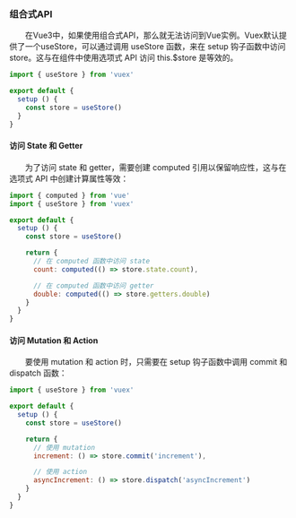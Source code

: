 ### 组合式API
&emsp;&emsp;在Vue3中，如果使用组合式API，那么就无法访问到Vue实例。Vuex默认提供了一个useStore，可以通过调用 useStore 函数，来在 setup 钩子函数中访问 store。这与在组件中使用选项式 API 访问 this.$store 是等效的。
```js
import { useStore } from 'vuex'

export default {
  setup () {
    const store = useStore()
  }
}
```
#### 访问 State 和 Getter
&emsp;&emsp;为了访问 state 和 getter，需要创建 computed 引用以保留响应性，这与在选项式 API 中创建计算属性等效：
```js
import { computed } from 'vue'
import { useStore } from 'vuex'

export default {
  setup () {
    const store = useStore()

    return {
      // 在 computed 函数中访问 state
      count: computed(() => store.state.count),

      // 在 computed 函数中访问 getter
      double: computed(() => store.getters.double)
    }
  }
}
```
#### 访问 Mutation 和 Action
&emsp;&emsp;要使用 mutation 和 action 时，只需要在 setup 钩子函数中调用 commit 和 dispatch 函数：
```js
import { useStore } from 'vuex'

export default {
  setup () {
    const store = useStore()

    return {
      // 使用 mutation
      increment: () => store.commit('increment'),

      // 使用 action
      asyncIncrement: () => store.dispatch('asyncIncrement')
    }
  }
}
```
